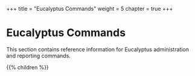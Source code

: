 +++
title = "Eucalyptus Commands"
weight = 5
chapter = true
+++


# Eucalyptus Commands
This section contains reference information for Eucalyptus administration and reporting commands.

{{% children %}}
